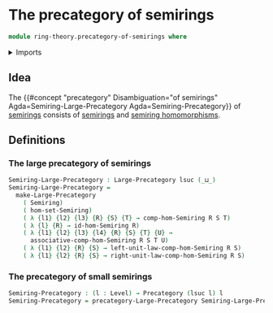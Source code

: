 # The precategory of semirings

```agda
module ring-theory.precategory-of-semirings where
```

<details><summary>Imports</summary>

```agda
open import category-theory.large-precategories
open import category-theory.precategories

open import foundation.universe-levels

open import ring-theory.homomorphisms-semirings
open import ring-theory.semirings
```

</details>

## Idea

The
{{#concept "precategory" Disambiguation="of semirings" Agda=Semiring-Large-Precategory Agda=Semiring-Precategory}}
of [semirings](ring-theory.semirings.md) consists of
[semirings](ring-theory.semirings.md) and
[semiring homomorphisms](ring-theory.homomorphisms-semirings.md).

## Definitions

### The large precategory of semirings

```agda
Semiring-Large-Precategory : Large-Precategory lsuc (_⊔_)
Semiring-Large-Precategory =
  make-Large-Precategory
    ( Semiring)
    ( hom-set-Semiring)
    ( λ {l1} {l2} {l3} {R} {S} {T} → comp-hom-Semiring R S T)
    ( λ {l} {R} → id-hom-Semiring R)
    ( λ {l1} {l2} {l3} {l4} {R} {S} {T} {U} →
      associative-comp-hom-Semiring R S T U)
    ( λ {l1} {l2} {R} {S} → left-unit-law-comp-hom-Semiring R S)
    ( λ {l1} {l2} {R} {S} → right-unit-law-comp-hom-Semiring R S)
```

### The precategory of small semirings

```agda
Semiring-Precategory : (l : Level) → Precategory (lsuc l) l
Semiring-Precategory = precategory-Large-Precategory Semiring-Large-Precategory
```
